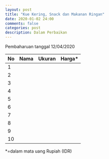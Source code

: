 ```yaml
---
layout: post
title: "Kue Kering, Snack dan Makanan Ringan"
date: 2020-01-02 24:00
comments: false
categories: post
description: Dalam Perbaikan
---
```


Pembaharuan tanggal 12/04/2020

| No | Nama | Ukuran | Harga* |
|----|------|--------|-------:|
| 1 |  |  |  |
| 2 |  |  |  |
| 3 |  |  |  |
| 4 |  |  |  |
| 5 |  |  |  |
| 6 |  |  |  |
| 7 |  |  |  |
| 8 |  |  |  |
| 9 |  |  |  |
| 10 |  |  |  |

*=dalam mata uang Rupiah (IDR)
